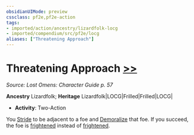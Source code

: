 ```yaml
---
obsidianUIMode: preview
cssclass: pf2e,pf2e-action
tags:
- imported/action/ancestry/lizardfolk-locg
- imported/compendium/src/pf2e/locg
aliases: ["Threatening Approach"]
---
```

# Threatening Approach [>>](chapter-9-playing-the-game.md#Actions "Two-Action")
*Source: Lost Omens: Character Guide p. 57*  

**Ancestry** Lizardfolk; **Heritage** Lizardfolk|LOCG|Frilled|Frilled|LOCG|
- **Activity**: Two-Action

You [Stride](stride.md) to be adjacent to a foe and [Demoralize](demoralize.md) that foe. If you succeed, the foe is [frightened](conditions.md#Frightened) instead of [frightened](conditions.md#Frightened).